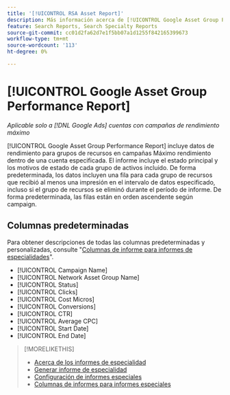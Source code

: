 ```yaml
---
title: '[!UICONTROL RSA Asset Report]'
description: Más información acerca de [!UICONTROL Google Asset Group Performance Report].
feature: Search Reports, Search Specialty Reports
source-git-commit: cc01d2fa62d7e1f5bb07a1d1255f842165399673
workflow-type: tm+mt
source-wordcount: '113'
ht-degree: 0%

---
```


# [!UICONTROL Google Asset Group Performance Report]

*Aplicable solo a [!DNL Google Ads] cuentas con campañas de rendimiento máximo*

[!UICONTROL Google Asset Group Performance Report] incluye datos de rendimiento para grupos de recursos en campañas Máximo rendimiento dentro de una cuenta especificada. El informe incluye el estado principal y los motivos de estado de cada grupo de activos incluido. De forma predeterminada, los datos incluyen una fila para cada grupo de recursos que recibió al menos una impresión en el intervalo de datos especificado, incluso si el grupo de recursos se eliminó durante el período de informe. De forma predeterminada, las filas están en orden ascendente según campaign.

<!-- We're pulling data directly from GGL and not storing it, so no limitations on our end WRT date range. -->

## Columnas predeterminadas

Para obtener descripciones de todas las columnas predeterminadas y personalizadas, consulte &quot;[Columnas de informe para informes de especialidades](specialty-report-columns.md)&quot;.

* [!UICONTROL Campaign Name]
* [!UICONTROL Network Asset Group Name]
* [!UICONTROL Status]
* [!UICONTROL Clicks]
* [!UICONTROL Cost Micros]
* [!UICONTROL Conversions]
* [!UICONTROL CTR]
* [!UICONTROL Average CPC]
* [!UICONTROL Start Date]
* [!UICONTROL End Date]

>[!MORELIKETHIS]
>
>* [Acerca de los informes de especialidad](specialty-report-about.md)
>* [Generar informe de especialidad](specialty-report-generate.md)
>* [Configuración de informes especiales](specialty-report-settings.md)
>* [Columnas de informes para informes especiales](specialty-report-columns.md)

